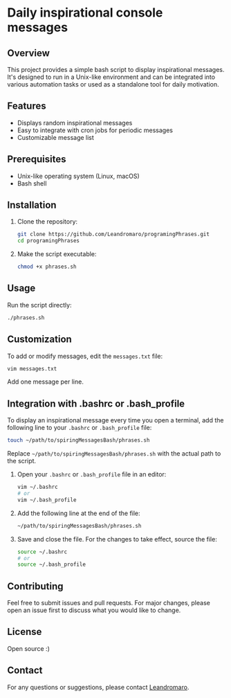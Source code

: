 # Daily inspirational console messages 

## Overview

This project provides a simple bash script to display inspirational messages. It's designed to run in a Unix-like environment and can be integrated into various automation tasks or used as a standalone tool for daily motivation.

## Features

- Displays random inspirational messages
- Easy to integrate with cron jobs for periodic messages
- Customizable message list

## Prerequisites

- Unix-like operating system (Linux, macOS)
- Bash shell

## Installation

1. Clone the repository:

    ```bash
    git clone https://github.com/Leandromaro/programingPhrases.git
    cd programingPhrases
    ```

2. Make the script executable:

    ```bash
    chmod +x phrases.sh
    ```

## Usage

Run the script directly:

```bash
./phrases.sh
```

## Customization

To add or modify messages, edit the `messages.txt` file:

```bash
vim messages.txt
```

Add one message per line.

## Integration with .bashrc or .bash_profile

To display an inspirational message every time you open a terminal, add the following line to your `.bashrc` or `.bash_profile` file:

```bash
touch ~/path/to/spiringMessagesBash/phrases.sh
```

Replace `~/path/to/spiringMessagesBash/phrases.sh` with the actual path to the script.

1. Open your `.bashrc` or `.bash_profile` file in an editor:

    ```bash
    vim ~/.bashrc
    # or
    vim ~/.bash_profile
    ```

2. Add the following line at the end of the file:

    ```bash
    ~/path/to/spiringMessagesBash/phrases.sh
    ```

3. Save and close the file. For the changes to take effect, source the file:

    ```bash
    source ~/.bashrc
    # or
    source ~/.bash_profile
    ```
    
## Contributing

Feel free to submit issues and pull requests. For major changes, please open an issue first to discuss what you would like to change.

## License

Open source :) 

## Contact

For any questions or suggestions, please contact [Leandromaro](https://github.com/Leandromaro).
